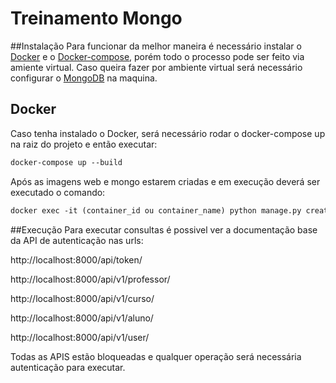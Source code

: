 # Treinamento Mongo

##Instalação
Para funcionar da melhor maneira é necessário instalar o [Docker](https://docs.docker.com/install/) e o [Docker-compose](https://docs.docker.com/compose/install/), porém todo o processo pode ser feito via amiente virtual.
Caso queira fazer por ambiente virtual será necessário configurar o [MongoDB](https://www.mongodb.com/) na maquina.

## Docker
Caso tenha instalado o Docker, será necessário rodar o docker-compose up na raiz do projeto e então executar:
```dockerfile 
docker-compose up --build
```
Após as imagens web e mongo estarem criadas e em execução deverá ser executado o comando:
```dockerfile 
docker exec -it (container_id ou container_name) python manage.py createsuperuser
```

##Execução
Para executar consultas é possivel ver a documentação base da API de autenticação nas urls:

http://localhost:8000/api/token/

http://localhost:8000/api/v1/professor/

http://localhost:8000/api/v1/curso/

http://localhost:8000/api/v1/aluno/

http://localhost:8000/api/v1/user/

Todas as APIS estão bloqueadas e qualquer operação será necessária autenticação para executar.